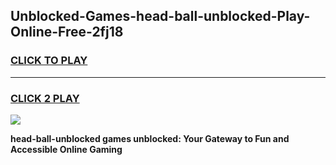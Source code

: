 
## Unblocked-Games-head-ball-unblocked-Play-Online-Free-2fj18
<h3>
<a href="https://premium76.site?title=head-ball-unblocked&ref=26A">CLICK TO PLAY</a></h3>
<hr>

<h3>
<a href="https://premium76.site?title=head-ball-unblocked&ref=26A">CLICK 2 PLAY</a>
  
</h3>

<a href="https://premium76.site?title=head-ball-unblocked&ref=26A"><img src="https://clearcache.store/games.png"></a>


**head-ball-unblocked games unblocked: Your Gateway to Fun and Accessible Online Gaming**
